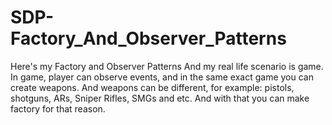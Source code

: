 # SDP-Factory_And_Observer_Patterns
Here's my Factory and Observer Patterns
And my real life scenario is game.
In game, player can observe events, and in the same exact game you can create weapons.
And weapons can be different, for example: pistols, shotguns, ARs, Sniper Rifles, SMGs and etc.
And with that you can make factory for that reason.

